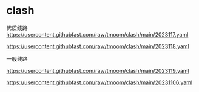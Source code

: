 # clash
优质线路
https://usercontent.githubfast.com/raw/tmoom/clash/main/2023117.yaml

https://usercontent.githubfast.com/raw/tmoom/clash/main/2023118.yaml

一般线路

https://usercontent.githubfast.com/raw/tmoom/clash/main/2023119.yaml

https://usercontent.githubfast.com/raw/tmoom/clash/main/20231106.yaml
